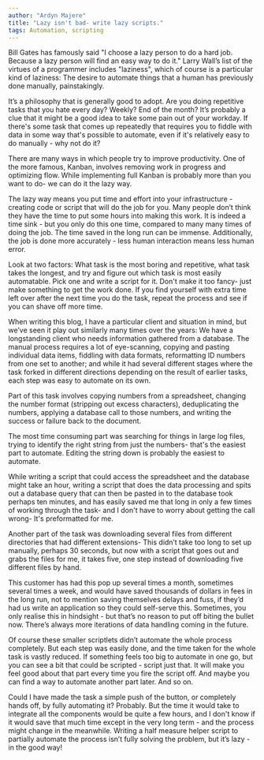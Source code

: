 ```yaml
---
author: "Ardyn Majere"
title: "Lazy isn't bad- write lazy scripts."
tags: Automation, scripting
---
```

Bill Gates has famously said "I choose a lazy person to do a hard job. Because a lazy person will find an easy way to do it." Larry Wall’s list of the virtues of a programmer includes "laziness", which of course is a particular kind of laziness: The desire to automate things that a human has previously done manually, painstakingly.

It’s a philosophy that is generally good to adopt. Are you doing repetitive tasks that you hate every day? Weekly? End of the month? It’s probably a clue that it might be a good idea to take some pain out of your workday. If there's some task that comes up repeatedly that requires you to fiddle with data in some way that's possible to automate, even if it's relatively easy to do manually - why not do it?

There are many ways in which people try to improve productivity. One of the more famous, Kanban, involves removing work in progress and optimizing flow. While implementing full Kanban is probably more than you want to do- we can do it the lazy way.

The lazy way means you put time and effort into your infrastructure - creating code or script that will do the job for you. Many people don’t think they have the time to put some hours into making this work. It is indeed a time sink - but you only do this one time, compared to many many times of doing the job. The time saved in the long run can be immense. Additionally, the job is done more accurately - less human interaction means less human error.

Look at two factors: What task is the most boring and repetitive, what task takes the longest, and try and figure out which task is most easily automatable. Pick one and write a script for it. Don't make it too fancy- just make something to get the work done. If you find yourself with extra time left over after the next time you do the task, repeat the process and see if you can shave off more time.

When writing this blog, I have a particular client and situation in mind, but we’ve seen it play out similarly many times over the years: We have a longstanding client who needs information gathered from a database. The manual process requires a lot of eye-scanning, copying and pasting individual data items, fiddling with data formats, reformatting ID numbers from one set to another; and while it had several different stages where the task forked in different directions depending on the result of earlier tasks, each step was easy to automate on its own.

Part of this task involves copying numbers from a spreadsheet, changing the number format (stripping out excess characters), deduplicating the numbers, applying a database call to those numbers, and writing the success or failure back to the document.

The most time consuming part was searching for things in large log files, trying to identify the right string from just the numbers- that's the easiest part to automate. Editing the string down is probably the easiest to automate.

While writing a script that could access the spreadsheet and the database might take an hour, writing a script that does the data processing and spits out a database query that can then be pasted in to the database took perhaps ten minutes, and has easily saved me that long in only a few times of working through the task- and I don't have to worry about getting the call wrong- It's preformatted for me.

Another part of the task was downloading several files from different directories that had different extensions- This didn’t take too long to set up manually, perhaps 30 seconds, but now with a script that goes out and grabs the files for me, it takes five, one step instead of downloading five different files by hand.

This customer has had this pop up several times a month, sometimes several times a week, and would have saved thousands of dollars in fees in the long run, not to mention saving themselves delays and fuss, if they’d had us write an application so they could self-serve this. Sometimes, you only realise this in hindsight - but that’s no reason to put off biting the bullet now. There’s always more iterations of data handling coming in the future.

Of course these smaller scriptlets didn’t automate the whole process completely. But each step was easily done, and the time taken for the whole task is vastly reduced. If something feels too big to automate in one go, but you can see a bit that could be scripted - script just that. It will make you feel good about that part every time you fire the script off. And maybe you can find a way to automate another part later. And so on.

Could I have made the task a simple push of the button, or completely hands off, by fully automating it? Probably. But the time it would take to integrate all the components would be quite a few hours, and I don't know if it would save that much time except in the very long term - and the process might change in the meanwhile. Writing a half measure helper script to partially automate the process isn’t fully solving the problem, but it’s lazy - in the good way!

